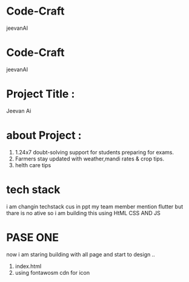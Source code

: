 # Code-Craft
jeevanAI  
# Code-Craft
jeevanAI  
# Project Title : 
Jeevan Ai
# about Project : 
 1) 1.24x7 doubt-solving support for students
    preparing for exams.
 2) Farmers stay updated with weather,mandi rates & crop tips.
 3) helth care tips 

 # tech stack
 i am changin techstack cus in ppt my team member mention flutter but thare is no ative so i am building this using HtML CSS AND JS 

# PASE ONE 
now i am staring building with all page and start to design ..
1) index.html 
2) using fontawosm cdn for icon
